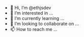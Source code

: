 - 👋 Hi, I’m @ethjsdev
- 👀 I’m interested in ...
- 🌱 I’m currently learning ...
- 💞️ I’m looking to collaborate on ...
- 📫 How to reach me ...

<!---
ethjsdev/ethjsdev is a ✨ special ✨ repository because its `README.md` (this file) appears on your GitHub profile.
You can click the Preview link to take a look at your changes.
--->
